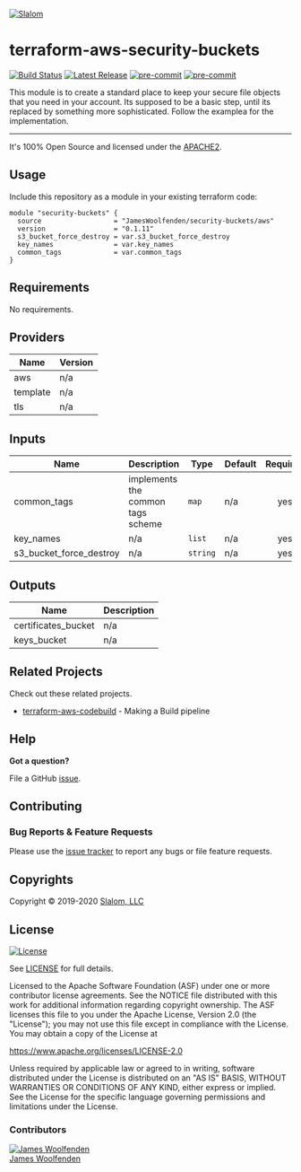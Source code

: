 
[![Slalom][logo]](https://slalom.com)

# terraform-aws-security-buckets

 [![Build Status](https://travis-ci.com/JamesWoolfenden/terraform-aws-security-buckets.svg?branch=master)](https://travis-ci.com/JamesWoolfenden/terraform-aws-security-buckets)
 [![Latest Release](https://img.shields.io/github/release/JamesWoolfenden/terraform-aws-security-buckets.svg)](https://github.com/JamesWoolfenden/terraform-aws-security-buckets/releases/latest)
 [![pre-commit](https://img.shields.io/badge/pre--commit-enabled-brightgreen?logo=pre-commit&logoColor=white)](https://github.com/pre-commit/pre-commit)
 [![pre-commit](https://img.shields.io/badge/checkov-verified-brightgreen)](https://www.checkov.io/)

This module is to create a standard place to keep your secure file objects that you need in your account. Its supposed to be a basic step, until its replaced by something more sophisticated.
Follow the examplea for the implementation.

---

It's 100% Open Source and licensed under the [APACHE2](LICENSE).

## Usage

Include this repository as a module in your existing terraform code:

```hcl
module "security-buckets" {
  source                  = "JamesWoolfenden/security-buckets/aws"
  version                 = "0.1.11"
  s3_bucket_force_destroy = var.s3_bucket_force_destroy
  key_names               = var.key_names
  common_tags             = var.common_tags
}
```

<!-- BEGINNING OF PRE-COMMIT-TERRAFORM DOCS HOOK -->
## Requirements

No requirements.

## Providers

| Name | Version |
|------|---------|
| aws | n/a |
| template | n/a |
| tls | n/a |

## Inputs

| Name | Description | Type | Default | Required |
|------|-------------|------|---------|:--------:|
| common\_tags | implements the common tags scheme | `map` | n/a | yes |
| key\_names | n/a | `list` | n/a | yes |
| s3\_bucket\_force\_destroy | n/a | `string` | n/a | yes |

## Outputs

| Name | Description |
|------|-------------|
| certificates\_bucket | n/a |
| keys\_bucket | n/a |

<!-- END OF PRE-COMMIT-TERRAFORM DOCS HOOK -->
## Related Projects

Check out these related projects.

- [terraform-aws-codebuild](https://github.com/jameswoolfenden/terraform-aws-codebuild) - Making a Build pipeline

## Help

**Got a question?**

File a GitHub [issue](https://github.com/jameswoolfenden/terraform-aws-security-buckets/issues).

## Contributing

### Bug Reports & Feature Requests

Please use the [issue tracker](https://github.com/jameswoolfenden/terraform-aws-security-buckets/issues) to report any bugs or file feature requests.

## Copyrights

Copyright © 2019-2020 [Slalom, LLC](https://slalom.com)

## License

[![License](https://img.shields.io/badge/License-Apache%202.0-blue.svg)](https://opensource.org/licenses/Apache-2.0)

See [LICENSE](LICENSE) for full details.

Licensed to the Apache Software Foundation (ASF) under one
or more contributor license agreements.  See the NOTICE file
distributed with this work for additional information
regarding copyright ownership.  The ASF licenses this file
to you under the Apache License, Version 2.0 (the
"License"); you may not use this file except in compliance
with the License.  You may obtain a copy of the License at

<https://www.apache.org/licenses/LICENSE-2.0>

Unless required by applicable law or agreed to in writing,
software distributed under the License is distributed on an
"AS IS" BASIS, WITHOUT WARRANTIES OR CONDITIONS OF ANY
KIND, either express or implied.  See the License for the
specific language governing permissions and limitations
under the License.

### Contributors

[![James Woolfenden][jameswoolfenden_avatar]][jameswoolfenden_homepage]<br/>[James Woolfenden][jameswoolfenden_homepage]

[jameswoolfenden_homepage]: https://github.com/jameswoolfenden
[jameswoolfenden_avatar]: https://github.com/jameswoolfenden.png?size=150
[logo]: https://gist.githubusercontent.com/JamesWoolfenden/5c457434351e9fe732ca22b78fdd7d5e/raw/15933294ae2b00f5dba6557d2be88f4b4da21201/slalom-logo.png
[website]: https://slalom.com
[linkedin]: https://www.linkedin.com/in/jameswoolfenden/
[linkedin]: https://www.linkedin.com/company/slalom-consulting/
[twitter]: https://twitter.com/JimWoolfenden

[share_twitter]: https://twitter.com/intent/tweet/?text=terraform-aws-security-buckets&url=https://github.com/jameswoolfenden/terraform-aws-security-buckets
[share_linkedin]: https://www.linkedin.com/shareArticle?mini=true&title=terraform-aws-security-buckets&url=https://github.com/jameswoolfenden/terraform-aws-security-buckets
[share_reddit]: https://reddit.com/submit/?url=https://github.com/jameswoolfenden/terraform-aws-security-buckets
[share_facebook]: https://facebook.com/sharer/sharer.php?u=https://github.com/jameswoolfenden/terraform-aws-security-buckets
[share_email]: mailto:?subject=terraform-aws-security-buckets&body=https://github.com/jameswoolfenden/terraform-aws-security-buckets
